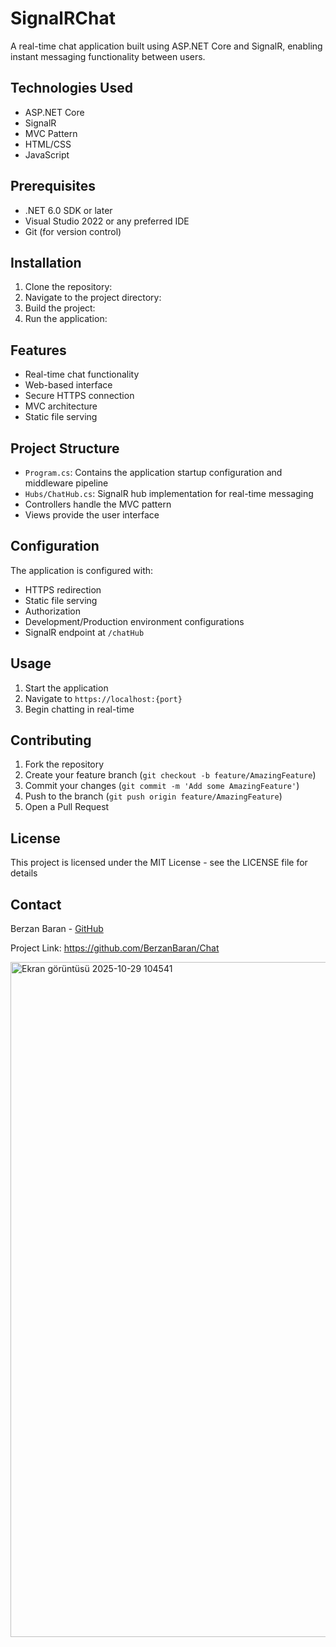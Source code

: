 # SignalRChat

A real-time chat application built using ASP.NET Core and SignalR, enabling instant messaging functionality between users.

## Technologies Used

- ASP.NET Core
- SignalR
- MVC Pattern
- HTML/CSS
- JavaScript

## Prerequisites

- .NET 6.0 SDK or later
- Visual Studio 2022 or any preferred IDE
- Git (for version control)

## Installation

1. Clone the repository:
3. Navigate to the project directory:
3. Build the project:
4. Run the application:
## Features

- Real-time chat functionality
- Web-based interface
- Secure HTTPS connection
- MVC architecture
- Static file serving

## Project Structure

- `Program.cs`: Contains the application startup configuration and middleware pipeline
- `Hubs/ChatHub.cs`: SignalR hub implementation for real-time messaging
- Controllers handle the MVC pattern
- Views provide the user interface

## Configuration

The application is configured with:
- HTTPS redirection
- Static file serving
- Authorization
- Development/Production environment configurations
- SignalR endpoint at `/chatHub`

## Usage

1. Start the application
2. Navigate to `https://localhost:{port}`
3. Begin chatting in real-time

## Contributing

1. Fork the repository
2. Create your feature branch (`git checkout -b feature/AmazingFeature`)
3. Commit your changes (`git commit -m 'Add some AmazingFeature'`)
4. Push to the branch (`git push origin feature/AmazingFeature`)
5. Open a Pull Request

## License

This project is licensed under the MIT License - see the LICENSE file for details

## Contact

Berzan Baran - [GitHub](https://github.com/BerzanBaran)

Project Link: https://github.com/BerzanBaran/Chat


<img width="1920" height="1080" alt="Ekran görüntüsü 2025-10-29 104541" src="https://github.com/user-attachments/assets/a3304339-f837-45a5-b170-3469b0b167ad" />
